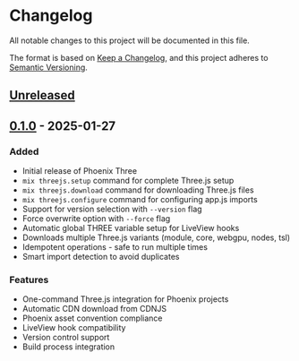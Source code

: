 # Changelog

All notable changes to this project will be documented in this file.

The format is based on [Keep a Changelog](https://keepachangelog.com/en/1.0.0/),
and this project adheres to [Semantic Versioning](https://semver.org/spec/v2.0.0.html).

## [Unreleased]

## [0.1.0] - 2025-01-27

### Added
- Initial release of Phoenix Three
- `mix threejs.setup` command for complete Three.js setup
- `mix threejs.download` command for downloading Three.js files
- `mix threejs.configure` command for configuring app.js imports
- Support for version selection with `--version` flag
- Force overwrite option with `--force` flag
- Automatic global THREE variable setup for LiveView hooks
- Downloads multiple Three.js variants (module, core, webgpu, nodes, tsl)
- Idempotent operations - safe to run multiple times
- Smart import detection to avoid duplicates

### Features
- One-command Three.js integration for Phoenix projects
- Automatic CDN download from CDNJS
- Phoenix asset convention compliance
- LiveView hook compatibility
- Version control support
- Build process integration

[Unreleased]: https://github.com/benjaminjacobberg/phoenix_three/compare/v0.1.0...HEAD
[0.1.0]: https://github.com/benjaminjacobberg/phoenix_three/releases/tag/v0.1.0